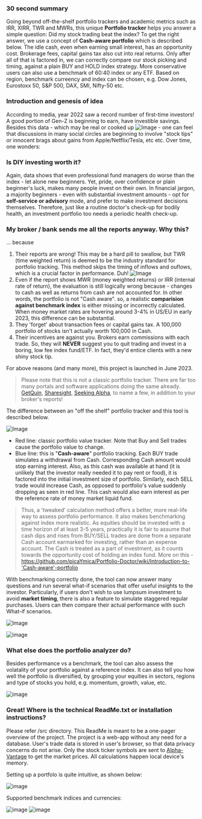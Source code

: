 ### 30 second summary
Going beyond off-the-shelf portfolio trackers and academic metrics such as IRR, XIRR, TWR and MWRs, this unique **Portfolio tracker** helps you answer a simple question: Did my stock trading beat the index? To get the right answer, we use a concept of **Cash-aware portfolio** which is described below. The idle cash, even when earning small interest, has an opportunity cost. Brokerage fees, capital gains tax also cut into real returns. Only after all of that is factored in, we can correctly compare our stock picking and timing, against a plain BUY and HOLD index strategy. More conservative users can also use a benchmark of 60:40 index or any ETF. Based on region, benchmark curreency and index can be chosen, e.g. Dow Jones, Eurostoxx 50, S&P 500, DAX, SMI, Nifty-50 etc. 

### Introduction and genesis of idea
According to media, year 2022 saw a record number of first-time investors! A good portion of Gen-Z is beginning to earn, have investible savings. Besides this data - which may be real or cooked up ![Image](https://user-images.githubusercontent.com/20066864/243864065-292f45a0-8d9f-4091-963b-ec8aee2791c9.png) - one can feel that discussions in many social circles are beginning to involve "stock tips" or innocent brags about gains from Apple/Netflix/Tesla, etc etc. Over time, one wonders:

### Is DIY investing worth it? 

Again, data shows that even professional fund managers do worse than the index - let alone new beginners. Yet, pride, over confidence or plain beginner's luck, makes many people invest on their own. In financial jargon, a majority beginners - even with substantial investment amounts - opt for **self-service or advisory** mode, and prefer to make investment decisions themselves. Therefore, just like a routine doctor's check-up for bodily health, an investment portfolio too needs a periodic health check-up.

### My broker / bank sends me all the reports anyway. Why this?

... because
1. Their reports are wrong! This may be a hard pill to swallow, but TWR (time weighted return) is deemed to be the industry standard for portfolio tracking. This method skips the timing of inflows and ouflows, which is a crucial factor in performance. Duh!  ![Image](https://user-images.githubusercontent.com/20066864/243864329-9cc0cc55-bd70-4fc0-bd2d-0f714a5a063f.png)
2. Even if the report shows MWR (money weighted returns) or IRR (internal rate of return), the evaluation is still logically wrong because - changes to cash as well as returns from cash are not accounted for. In other words, the portfolio is not "Cash aware". so, a realistic **comparision against benchmark index** is either missing or incorrectly calculated. When money market rates are hovering around 3-4% in US/EU in early 2023, this difference can be substantial.
3. They 'forget' about transaction fees or capital gains tax. A 100,000 portfolio of stocks isn't actually worth 100,000 in Cash.
4. Their incentives are against you. Brokers earn commissions with each trade. So, they will **NEVER** suggest you to quit trading and invest in a boring, low fee index fund/ETF. In fact, they'd entice clients with a new shiny stock tip.

For above reasons (and many more), this project is launched in June 2023.

> Please note that this is not a classic portfolio tracker. There are far too many portals and software applications doing the same already. [GetQuin](getquin.com), [Sharesight](https://www.sharesight.com), [Seeking Alpha](https://seekingalpha.com), to name a few, in addition to your broker's reports!

The difference between an "off the shelf" portfolio tracker and this tool is described below. 

![Image](https://user-images.githubusercontent.com/20066864/243858729-5bbe9e64-e845-442c-8245-cb283704abda.png)

- Red line: classic portfolio value tracker. Note that Buy and Sell trades cause the portfolio value to change. 
- Blue line: this is "**Cash-aware**" portfolio tracking. Each BUY trade simulates a withdrawal from Cash. Corresponding Cash amount would stop earning interest. Also, as this cash was available at hand (it is unlikely that the investor really needed it to pay rent or food), it is factored into the initial investment size of portfolio. Similarly, each SELL trade would increase Cash, as opposed to portfolio's value suddenly dropping as seen in red line. This cash would also earn interest as per the reference rate of money market liquid fund. 

> Thus, a 'tweaked' calculation method offers a better, more real-life way to assess portfolio performance. It also makes benchmarking against index more realistic. As equities should be invested with a time horizon of at least 3-5 years, practically it is fair to assume that cash dips and rises from BUY/SELL trades are done from a separate Cash account earmarked for investing, rather than an expense account. The Cash is treated as a part of investment, as it counts towards the opportunity cost of holding an index fund. More on this - https://github.com/picaYmica/Portfolio-Doctor/wiki/Introduction-to-'Cash-aware'-portfolio 

With benchmarking correctly done, the tool can now answer many questions and run several what-if scenarios that offer useful insights to the investor. Particularly, if users don't wish to use lumpsum investment to avoid **market timing**, there is also a feature to simulate staggered regular purchases. Users can then compare their actual performance with such What-if scenarios.

![Image](https://user-images.githubusercontent.com/20066864/243866423-378681d8-fa5b-4a51-8afd-931c68faca28.png)

![image](https://github.com/picaYmica/Portfolio-Doctor/assets/20066864/4a9c993f-2d32-4691-a3bb-404d3311db0c)

### What else does the portfolio analyzer do?

Besides performance vs a benchmark, the tool can also assess the volatality of your portfolio against a reference index. It can also tell you how well the portfolio is diversified, by grouping your equities in sectors, regions and type of stocks you hold, e.g. momentum, growth, value, etc.

![image](https://github.com/picaYmica/Portfolio-Doctor/assets/20066864/443b1330-0e9d-4f12-9d07-37de30a25eaf)


### Great! Where is the technical ReadMe.txt or installation instructions?

Please refer /src directory. This ReadMe is meant to be a one-pager overview of the project. The project is a web-app without any need for a database. User's trade data is stored in user's browser, so that data privacy concerns do not arise. Only the stock ticker symbols are sent to [Alpha-Vantage](https://www.alphavantage.co/#about) to get the market prices. All calculations happen local device's memory.

Setting up a portfolo is quite intuitive, as shown below: 

![image](https://github.com/TechStuff2020/Portfolio-Doctor/assets/20066864/2da5dc15-5f68-4c6d-a6b9-fb856d2ed551)

Supported benchmark indices and currencies:

![image](https://github.com/TechStuff2020/Portfolio-Doctor/assets/20066864/70482d6a-cb58-4d72-9ad2-4782b3c7d28f) ![image](https://github.com/TechStuff2020/Portfolio-Doctor/assets/20066864/6ee5e464-9ba8-4e9b-a437-2114a48e3fc3)


